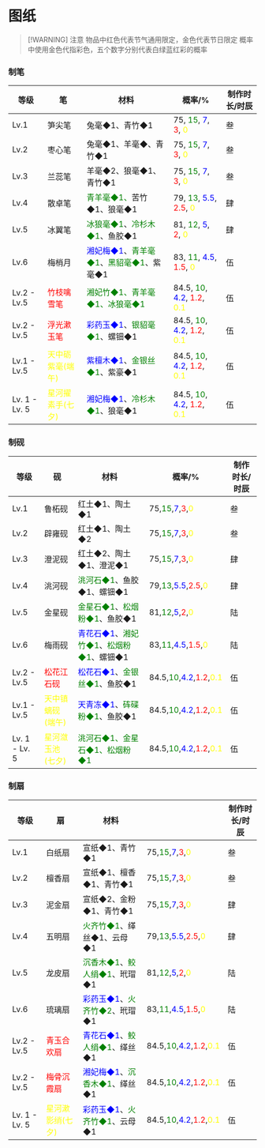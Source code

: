 # 图纸

> [!WARNING] 注意
>物品中红色代表节气通用限定，金色代表节日限定
>概率中使用金色代指彩色，五个数字分别代表白绿蓝红彩的概率

### 制笔

| 等级            | 笔                                            | 材料                                                                                                                          | 概率/%                                                                                                                                                          | 制作时长/时辰 |
| ------------- | -------------------------------------------- | --------------------------------------------------------------------------------------------------------------------------- | ------------------------------------------------------------------------------------------------------------------------------------------------------------- | ------- |
| Lv.1          | 笋尖笔                                          | 兔毫◆1、青竹◆1                                                                                                                   | 75, <span style="color:green;">15</span>, <span style="color:blue;">7</span>, <span style="color:red;">3</span>, <span style="color:yellow;">0</span>         | 叁       |
| Lv.2          | 枣心笔                                          | 兔毫◆1、羊毫◆、青竹◆1                                                                                                               | 75, <span style="color:green;">15</span>, <span style="color:blue;">7</span>, <span style="color:red;">3</span>, <span style="color:yellow;">0</span>         | 叁       |
| Lv.3          | 兰蕊笔                                          | 羊毫◆2、狼毫◆1、青竹◆1                                                                                                              | 75, <span style="color:green;">15</span>, <span style="color:blue;">7</span>, <span style="color:red;">3</span>, <span style="color:yellow;">0</span>         | 叁       |
| Lv.4          | 散卓笔                                          | <span style="color:green;">青羊毫◆1、</span>苦竹◆1、狼毫◆1                                                                           | 79, <span style="color:green;">13</span>, <span style="color:blue;">5.5</span>, <span style="color:red;">2.5</span>, <span style="color:yellow;">0</span>     | 肆       |
| Lv.5          | 冰翼笔                                          | <span style="color:green;">冰狼毫◆1</span>、<span style="color:green;">冷杉木◆1</span>、鱼胶◆1                                        | 81, <span style="color:green;">12</span>, <span style="color:blue;">5</span>, <span style="color:red;">2</span>, <span style="color:yellow;">0</span>         | 肆       |
| Lv.6          | 梅梢月                                          | <span style="color:blue;">湘妃梅◆1</span>、<span style="color:green;">青羊毫◆1</span>、<span style="color:green;">黑貂毫◆1</span>、紫毫◆1 | 83, <span style="color:green;">11</span>, <span style="color:blue;">4.5</span>, <span style="color:red;">1.5</span>, <span style="color:yellow;">0</span>     | 伍       |
| Lv.2 - Lv.5   | <span style="color:red;">竹枝噙雪笔</span>        | <span style="color:green;">湘妃竹◆1、青羊毫◆1、冰狼毫◆1</span>                                                                         | 84.5, <span style="color:green;">10</span>, <span style="color:blue;">4.2</span>, <span style="color:red;">1.2</span>, <span style="color:yellow;">0.1</span> | 伍       |
| Lv.2 - Lv.5   | <span style="color:red;">浮光漱玉笔</span>        | <span style="color:blue;">彩药玉◆1</span>、<span style="color:green;">银貂毫◆1</span>、螺钿◆1                                         | 84.5, <span style="color:green;">10</span>, <span style="color:blue;">4.2</span>, <span style="color:red;">1.2</span>, <span style="color:yellow;">0.1</span> | 伍       |
| Lv.1 - Lv.5   | <span style="color:yellow;">天中砺紫毫(端午)</span> | <span style="color:blue;">紫檀木◆1</span>、<span style="color:green;">金银丝◆1</span>、紫豪◆1                                         | 84.5, <span style="color:green;">10</span>, <span style="color:blue;">4.2</span>, <span style="color:red;">1.2</span>, <span style="color:yellow;">0.1</span> | 伍       |
| Lv. 1 - Lv. 5 | <span style="color:yellow;">星河擢素手(七夕)</span> | <span style="color:blue;">湘妃梅◆1</span>、<span style="color:green;">冷杉木◆1</span>、狼毫◆1                                         | 84.5, <span style="color:green;">10</span>, <span style="color:blue;">4.2</span>, <span style="color:red;">1.2</span>, <span style="color:yellow;">0.1</span> | 伍       |

### 制砚

| 等级            | 砚                                            | 材料                                                                                                                          | 概率/%                                                                                                                                                      | 制作时长/时辰 |
| ------------- | -------------------------------------------- | --------------------------------------------------------------------------------------------------------------------------- | --------------------------------------------------------------------------------------------------------------------------------------------------------- | ------- |
| Lv.1          | 鲁柘砚                                          | 红土◆1、陶土◆1                                                                                                                   | 75,<span style="color:green;">15</span>,<span style="color:blue;">7</span>,<span style="color:red;">3</span>,<span style="color:yellow;">0</span>         | 叁       |
| Lv.2          | 辟雍砚                                          | 红土◆1、陶土◆2                                                                                                                   | 75,<span style="color:green;">15</span>,<span style="color:blue;">7</span>,<span style="color:red;">3</span>,<span style="color:yellow;">0</span>         | 叁       |
| Lv.3          | 澄泥砚                                          | 红土◆2、陶土◆1、澄泥◆1                                                                                                              | 75,<span style="color:green;">15</span>,<span style="color:blue;">7</span>,<span style="color:red;">3</span>,<span style="color:yellow;">0</span>         | 肆       |
| Lv.4          | 洮河砚                                          | <span style="color:green;">洮河石◆1</span>、鱼胶◆1、螺钿◆1                                                                           | 79,<span style="color:green;">13</span>,<span style="color:blue;">5.5</span>,<span style="color:red;">2.5</span>,<span style="color:yellow;">0</span>     | 肆       |
| Lv.5          | 金星砚                                          | <span style="color:green;">金星石◆1</span>、<span style="color:green;">松烟粉◆1</span>、鱼胶◆1                                        | 81,<span style="color:green;">12</span>,<span style="color:blue;">5</span>,<span style="color:red;">2</span>,<span style="color:yellow;">0</span>         | 陆       |
| Lv.6          | 梅雨砚                                          | <span style="color:blue;">青花石◆1</span>、<span style="color:green;">湘妃竹◆1</span>、<span style="color:green;">松烟粉◆1</span>、螺钿◆1 | 83,<span style="color:green;">11</span>,<span style="color:blue;">4.5</span>,<span style="color:red;">1.5</span>,<span style="color:yellow;">0</span>     | 陆       |
| Lv.2 - Lv.5   | <span style="color:red;">松花江石砚</span>        | <span style="color:blue;">松花石◆1</span>、<span style="color:green;">金银丝◆1</span>、鱼胶◆1                                         | 84.5,<span style="color:green;">10</span>,<span style="color:blue;">4.2</span>,<span style="color:red;">1.2</span>,<span style="color:yellow;">0.1</span> | 伍       |
| Lv.1 - Lv.5   | <span style="color:yellow;">天中镇螭砚(端午)</span> | <span style="color:blue;">天青冻◆1</span>、<span style="color:green;">砗磲粉◆1</span>、鱼胶◆1                                         | 84.5,<span style="color:green;">10</span>,<span style="color:blue;">4.2</span>,<span style="color:red;">1.2</span>,<span style="color:yellow;">0.1</span> | 伍       |
| Lv. 1 - Lv. 5 | <span style="color:yellow;">星河潋玉池(七夕)</span> | <span style="color:green;">洮河石◆1、金星石◆1、松烟粉◆1</span>                                                                         | 84.5,<span style="color:green;">10</span>,<span style="color:blue;">4.2</span>,<span style="color:red;">1.2</span>,<span style="color:yellow;">0.1</span> | 伍       |

### 制扇

| 等级            | 扇                                            | 材料                                                                                   |                                                                                                                                                               | 制作时长/时辰 |
| ------------- | -------------------------------------------- | ------------------------------------------------------------------------------------ | ------------------------------------------------------------------------------------------------------------------------------------------------------------- | ------- |
| Lv.1          | 白纸扇                                          | 宣纸◆1、青竹◆1                                                                            | 75,<span style="color:green;">15</span>,<span style="color:blue;">7</span>,<span style="color:red;">3</span>,<span style="color:yellow;">0</span>             | 叁       |
| Lv.2          | 檀香扇                                          | 宣纸◆1、檀香◆1、青竹◆1                                                                       | 75,<span style="color:green;">15</span>,<span style="color:blue;">7</span>,<span style="color:red;">3</span>,<span style="color:yellow;">0</span>             | 叁       |
| Lv.3          | 泥金扇                                          | 宣纸◆2、金粉◆1、青竹◆1                                                                       | 75,<span style="color:green;">15</span>,<span style="color:blue;">7</span>,<span style="color:red;">3</span>,<span style="color:yellow;">0</span>             | 肆       |
| Lv.4          | 五明扇                                          | <span style="color:green;">火齐竹◆1</span>、缂丝◆1、云母◆1                                    | 79,<span style="color:green;">13</span>,<span style="color:blue;">5.5</span>,<span style="color:red;">2.5</span>,<span style="color:yellow;">0</span>         | 肆       |
| Lv.5          | 龙皮扇                                          | <span style="color:green;">沉香木◆1</span>、<span style="color:green;">鲛人绢◆1</span>、玳瑁◆1 | 81,<span style="color:green;">12</span>,<span style="color:blue;">5</span>,<span style="color:red;">2</span>,<span style="color:yellow;">0</span>             | 陆       |
| Lv.6          | 琉璃扇                                          | <span style="color:blue;">彩药玉◆1</span>、<span style="color:green;">火齐竹◆2</span>、玳瑁◆1  | 83,<span style="color:green;">11</span>,<span style="color:blue;">4.5</span>,<span style="color:red;">1.5</span>,<span style="color:yellow;">0</span>         | 陆       |
| Lv.2 - Lv.5   | <span style="color:red;">青玉合欢扇</span>        | <span style="color:blue;">青花石◆1</span>、<span style="color:green;">鲛人绢◆1</span>、缂丝◆1  | 84.5,<span style="color:green;">10</span>,<span style="color:blue;">4.2</span>,<span style="color:red;">1.2</span>,<span style="color:yellow;">0.1</span>     | 伍       |
| Lv.2 - Lv.5   | <span style="color:red;">梅骨沉霞扇</span>        | <span style="color:blue;">湘妃梅◆1</span>、<span style="color:green;">沉香木◆1</span>、缂丝◆1  | 84.5,<span style="color:green;">10</span>,<span style="color:blue;">4.2</span>,<span style="color:red;">1.2</span>,<span style="color:yellow;">0.1</span><br> | 伍       |
| Lv. 1 - Lv. 5 | <span style="color:yellow;">星河漱影绡(七夕)</span> | <span style="color:blue;">彩药玉◆1</span>、<span style="color:green;">火齐竹◆1</span>、云母◆1  | 84.5,<span style="color:green;">10</span>,<span style="color:blue;">4.2</span>,<span style="color:red;">1.2</span>,<span style="color:yellow;">0.1</span><br> | 伍       |
